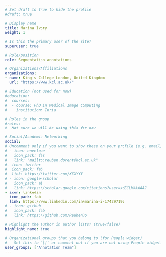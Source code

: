 ```yaml
---
# Set draft to true to hide the profile
#draft: true

# Display name
title: Marina Ivory
weight: 1

# Is this the primary user of the site?
superuser: true

# Role/position
role: Segmentation annotations

# Organizations/Affiliations
organizations:
- name: King's College London, United Kingdom
  url: "https://www.kcl.ac.uk/"

# Education (not used for now)
#education:
#  courses:
#  - course: PhD in Medical Image Computing
#    institution: Inria

# Roles in the group
#roles:
#- Not sure we will be using this for now

# Social/Academic Networking
social:
# Uncomment only if you want to show these on your profile (e.g. email)
# - icon: envelope
#   icon_pack: fas
#   link: "mailto:reuben.dorent@kcl.ac.uk"
#- icon: twitter
#  icon_pack: fab
#  link: https://twitter.com/XXXYYY
# - icon: google-scholar
#   icon_pack: ai
#   link: https://scholar.google.com/citations?user=xdECLMkAAAAJ
- icon: linkedin
  icon_pack: fab
  link: https://www.linkedin.com/in/marina-i-174297197
# - icon: github
#   icon_pack: fab
#   link: https://github.com/ReubenDo

# Highlight the author in author lists? (true/false)
highlight_name: true

# Organizational groups that you belong to (for People widget)
#   Set this to `[]` or comment out if you are not using People widget.
user_groups: ["Annotation Team"]
---
```

